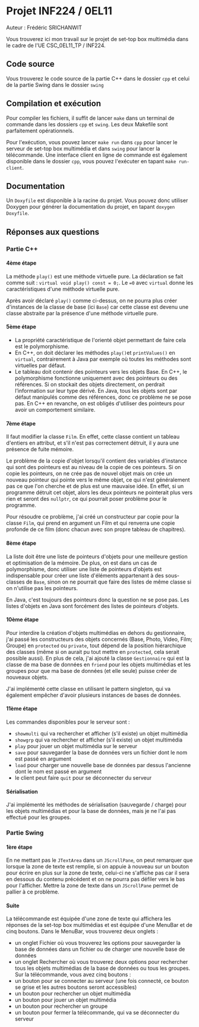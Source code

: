 # Projet INF224 / 0EL11

Auteur : Frédéric SRICHANWIT

Vous trouverez ici mon travail sur le projet de set-top box multimédia dans le cadre de l'UE CSC_0EL11_TP / INF224.

## Code source

Vous trouverez le code source de la partie C++ dans le dossier `cpp` et celui de la partie Swing dans le dossier `swing`

## Compilation et exécution

Pour compiler les fichiers, il suffit de lancer `make` dans un terminal de commande dans les dossiers `cpp` et `swing`. Les deux Makefile sont parfaitement opérationnels.

Pour l'exécution, vous pouvez lancer `make run` dans `cpp` pour lancer le serveur de set-top box multimédia et dans `swing` pour lancer la télécommande. Une interface client en ligne de commande est également disponible dans le dossier `cpp`, vous pouvez l'exécuter en tapant `make run-client`.

## Documentation

Un `Doxyfile` est disponible à la racine du projet. Vous pouvez donc utiliser Doxygen pour générer la documentation du projet, en tapant `doxygen Doxyfile`.

## Réponses aux questions

### Partie C++

#### 4ème étape

La méthode ```play()``` est une méthode virtuelle pure. La déclaration se fait comme suit :
```virtual void play() const = 0;```. Le ```=0``` avec ```virtual``` donne les caractéristiques d'une méthode virtuelle pure.

Après avoir déclaré ```play()``` comme ci-dessus, on ne pourra plus créer d'instances de la classe de base (ici ```Base```) car cette classe est devenu une classe abstraite par la présence d'une méthode virtuelle pure.

#### 5ème étape
- La propriété caractéristique de l'orienté objet permettant de faire cela est le polymorphisme.
- En C++, on doit déclarer les méthodes `play()`et `printValues()` en `virtual`, contrairement à Java par exemple où toutes les méthodes sont virtuelles par défaut.
- Le tableau doit contenir des pointeurs vers les objets Base. En C++, le polymorphisme fonctionne uniquement avec des pointeurs ou des références. Si on stockait des objets directement, on perdrait l’information sur leur type dérivé.
En Java, tous les objets sont par défaut manipulés comme des références, donc ce problème ne se pose pas. En C++ en revanche, on est obligés d'utiliser des pointeurs pour avoir un comportement similaire.

#### 7ème étape

Il faut modifier la classe `Film`. En effet, cette classe contient un tableau d'entiers en attribut, et s'il n'est pas correctement détruit, il y aura une présence de fuite mémoire.

Le problème de la copie d'objet lorsqu'il contient des variables d'instance qui sont des pointeurs est au niveau de la copie de ces pointeurs. Si on copie les pointeurs, on ne crée pas de nouvel objet mais on crée un nouveau pointeur qui pointe vers le même objet, ce qui n'est généralement pas ce que l'on cherche et de plus est une mauvaise idée. En effet, si un programme détruit cet objet, alors les deux pointeurs ne pointerait plus vers rien et seront des `nullptr`, ce qui pourrait poser problème pour le programme.

Pour résoudre ce problème, j'ai créé un constructeur par copie pour la classe `Film`, qui prend en argument un Film et qui renverra une copie profonde de ce film (donc chacun avec son propre tableau de chapitres).

#### 8ème étape

La liste doit être une liste de pointeurs d'objets pour une meilleure gestion et optimisation de la mémoire. De plus, on est dans un cas de polymorphisme, donc utiliser une liste de pointeurs d'objets est indispensable pour créer une liste d'éléments appartenant à des sous-classes de `Base`, sinon on ne pourrait que faire des listes de même classe si on n'utilise pas les pointeurs.

En Java, c'est toujours des pointeurs donc la question ne se pose pas. Les listes d'objets en Java sont forcément des listes de pointeurs d'objets.

#### 10ème étape

Pour interdire la création d'objets multimédias en dehors du gestionnaire, j'ai passé les constructeurs des objets concernés (Base, Photo, Video, Film; Groupe) en `protected` ou `private`, tout dépend de la position hiérarchique des classes (même si on aurait pu tout mettre en `protected`, cela serait possible aussi). En plus de cela, j'ai ajouté la classe `Gestionnaire` qui est la classe de ma base de données en `friend` pour les objets multimédias et les groupes pour que ma base de données (et elle seule) puisse créer de nouveaux objets.

J'ai implémenté cette classe en utilisant le pattern singleton, qui va également empêcher d'avoir plusieurs instances de bases de données.

#### 11ème étape

Les commandes disponibles pour le serveur sont :
- `showmulti` qui va rechercher et afficher (s'il existe) un objet multimédia
- `showgrp` qui va rechercher et afficher (s'il existe) un objet multimédia
- `play` pour jouer un objet multimédia sur le serveur
- `save` pour sauvegarder la base de données vers un fichier dont le nom est passé en argument
- `load` pour charger une nouvelle base de données par dessus l'ancienne dont le nom est passé en argument
- le client peut faire `quit` pour se déconnecter du serveur

#### Sérialisation

J'ai implémenté les méthodes de sérialisation (sauvegarde / charge) pour les objets multimédias et pour la base de données, mais je ne l'ai pas effectué pour les groupes.

### Partie Swing

#### 1ère étape

En ne mettant pas le `JTextArea` dans un `JScrollPane`, on peut remarquer que lorsque la zone de texte est remplie, si on appuie à nouveau sur un bouton pour écrire en plus sur la zone de texte, celui-ci ne s'affiche pas car il sera en dessous du contenu précédent et on ne pourra pas défiler vers le bas pour l'afficher. Mettre la zone de texte dans un `JScrollPane` permet de pallier à ce problème.

#### Suite

La télécommande est équipée d'une zone de texte qui affichera les réponses de la set-top box multimédias et est équipée d'une MenuBar et de cinq boutons. Dans le MenuBar, vous trouverez deux onglets :
- un onglet Fichier où vous trouverez les options pour sauvegarder la base de données dans un fichier ou de charger une nouvelle base de données
- un onglet Rechercher où vous trouverez deux options pour rechercher tous les objets multimédias de la base de données ou tous les groupes.
Sur la télécommande, vous avez cinq boutons :
- un bouton pour se connecter au serveur (une fois connecté, ce bouton se grise et les autres boutons seront accessibles)
- un bouton pour rechercher un objet multimédia
- un bouton pour jouer un objet multimédia
- un bouton pour rechercher un groupe
- un bouton pour fermer la télécommande, qui va se déconnecter du serveur